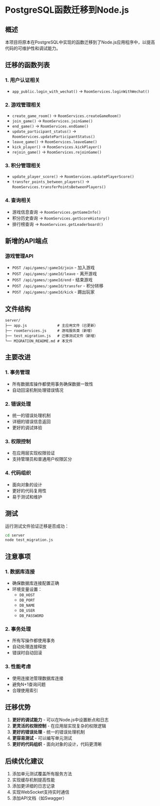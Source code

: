 # PostgreSQL函数迁移到Node.js

## 概述

本项目将原本在PostgreSQL中实现的函数迁移到了Node.js应用程序中，以提高代码的可维护性和调试能力。

## 迁移的函数列表

### 1. 用户认证相关
- `app_public.login_with_wechat()` → `RoomServices.loginWithWechat()`

### 2. 游戏管理相关
- `create_game_room()` → `RoomServices.createGameRoom()`
- `join_game()` → `RoomServices.joinGame()`
- `end_game()` → `RoomServices.endGame()`
- `update_participant_status()` → `RoomServices.updateParticipantStatus()`
- `leave_game()` → `RoomServices.leaveGame()`
- `kick_player()` → `RoomServices.kickPlayer()`
- `rejoin_game()` → `RoomServices.rejoinGame()`

### 3. 积分管理相关
- `update_player_score()` → `RoomServices.updatePlayerScore()`
- `transfer_points_between_players()` → `RoomServices.transferPointsBetweenPlayers()`

### 4. 查询相关
- 游戏信息查询 → `RoomServices.getGameInfo()`
- 积分历史查询 → `RoomServices.getScoreHistory()`
- 排行榜查询 → `RoomServices.getLeaderboard()`

## 新增的API端点

### 游戏管理API
- `POST /api/games/:gameId/join` - 加入游戏
- `POST /api/games/:gameId/leave` - 离开游戏
- `POST /api/games/:gameId/end` - 结束游戏
- `POST /api/games/:gameId/transfer` - 积分转移
- `POST /api/games/:gameId/kick` - 踢出玩家

## 文件结构

```
server/
├── app.js              # 主应用文件（已更新）
├── roomServices.js     # 游戏服务类（新增）
├── test_migration.js   # 迁移测试文件（新增）
└── MIGRATION_README.md # 本文件
```

## 主要改进

### 1. 事务管理
- 所有数据库操作都使用事务确保数据一致性
- 自动回滚机制处理错误情况

### 2. 错误处理
- 统一的错误处理机制
- 详细的错误信息返回
- 更好的调试体验

### 3. 权限控制
- 在应用层实现权限验证
- 支持管理员和普通用户权限区分

### 4. 代码组织
- 面向对象的设计
- 更好的代码复用性
- 易于测试和维护

## 测试

运行测试文件验证迁移是否成功：

```bash
cd server
node test_migration.js
```

## 注意事项

### 1. 数据库连接
- 确保数据库连接配置正确
- 环境变量设置：
  - `DB_HOST`
  - `DB_PORT`
  - `DB_NAME`
  - `DB_USER`
  - `DB_PASSWORD`

### 2. 事务处理
- 所有写操作都使用事务
- 自动处理连接释放
- 错误时自动回滚

### 3. 性能考虑
- 使用连接池管理数据库连接
- 避免N+1查询问题
- 合理使用索引

## 迁移优势

1. **更好的调试能力** - 可以在Node.js中设置断点和日志
2. **更灵活的权限控制** - 在应用层实现复杂的权限逻辑
3. **更好的错误处理** - 统一的错误处理机制
4. **更容易测试** - 可以编写单元测试
5. **更好的代码组织** - 面向对象的设计，代码更清晰

## 后续优化建议

1. 添加单元测试覆盖所有服务方法
2. 实现缓存机制提高性能
3. 添加更详细的日志记录
4. 实现WebSocket支持实时通信
5. 添加API文档（如Swagger） 